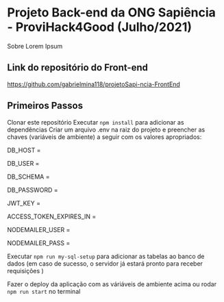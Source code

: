 # Projeto Back-end da ONG Sapiência - ProviHack4Good (Julho/2021)
Sobre
Lorem Ipsum

## Link do repositório do Front-end
https://github.com/gabrielmina118/projetoSapi-ncia-FrontEnd

## Primeiros Passos
Clonar este repositório
Executar `npm install` para adicionar as dependências
Criar um arquivo .env na raiz do projeto e preencher as chaves (variáveis de ambiente) a seguir com os valores apropriados:

DB_HOST =

DB_USER =

DB_SCHEMA =

DB_PASSWORD =

JWT_KEY =

ACCESS_TOKEN_EXPIRES_IN =

NODEMAILER_USER =

NODEMAILER_PASS =

Executar `npm run my-sql-setup` para adicionar as tabelas ao banco de dados (em caso de sucesso, o servidor já estará pronto para receber requisições )

Fazer o deploy da aplicação com as váriáveis de ambiente acima ou rodar `npm run start` no terminal


